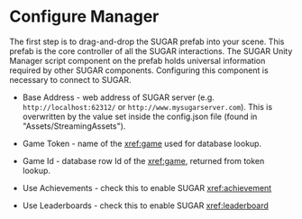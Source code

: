 # Configure Manager

The first step is to drag-and-drop the SUGAR prefab into your scene. This prefab is the core controller of all the SUGAR interactions. 
The SUGAR Unity Manager script component on the prefab holds universal information required by other SUGAR components. Configuring this component is necessary to connect to SUGAR.

* Base Address - web address of SUGAR server (e.g. ``http://localhost:62312/`` or ``http://www.mysugarserver.com``). This is overwritten by the value set inside the config.json file (found in "Assets/StreamingAssets").

* Game Token - name of the <xref:game> used for database lookup.

* Game Id - database row Id of the <xref:game>, returned from token lookup.

* Use Achievements - check this to enable SUGAR <xref:achievement> 

* Use Leaderboards - check this to enable SUGAR <xref:leaderboard> 

